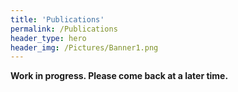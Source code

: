 ```yaml
---
title: 'Publications'
permalink: /Publications
header_type: hero
header_img: /Pictures/Banner1.png
---
```


**Work in progress. Please come back at a later time.**
